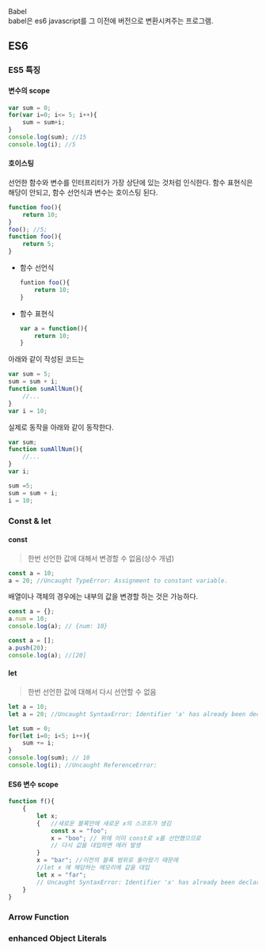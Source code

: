 
Babel  
babel은 es6 javascript를 그 이전에 버전으로 변환시켜주는 프로그램. 
## ES6

### ES5 특징  
#### 변수의 scope
```javascript
var sum = 0;
for(var i=0; i<= 5; i++){
    sum = sum+i;
}
console.log(sum); //15
console.log(i); //5
```
#### 호이스팅  
선언한 함수와 변수를 인터프리터가 가장 상단에 있는 것처럼 인식한다. 
함수 표현식은 해당이 안되고, 함수 선언식과 변수는 호이스팅 된다. 
```javascript
function foo(){
    return 10;
}
foo(); //5;
function foo(){
    return 5;
}
```
* 함수 선언식 
    ```javascript 
    funtion foo(){
        return 10;
    }
    ```
* 함수 표현식
    ```javascript
    var a = function(){
        return 10;
    }
    ```
아래와 같이 작성된 코드는 
```javascript
var sum = 5;
sum = sum + i;
function sumAllNum(){
    //...
}
var i = 10;
```
실제로 동작을 아래와 같이 동작한다.  
```javascript 
var sum;
function sumAllNum(){
    //...
}
var i;

sum =5;
sum = sum + i;
i = 10;
```
### Const & let
#### const  
> 한번 선언한 값에 대해서 변경할 수 없음(상수 개념)
```javascript
const a = 10;
a = 20; //Uncaught TypeError: Assignment to constant variable.
```
배열이나 객체의 경우에는 내부의 값을 변경할 하는 것은 가능하다. 
```javascript 
const a = {};
a.num = 10;
console.log(a); // {num: 10}

const a = [];
a.push(20);
console.log(a); //[20] 
```
#### let  
>   한번 선언한 값에 대해서 다시 선언할 수 없음
```javascript 
let a = 10;
let a = 20; //Uncaught SyntaxError: Identifier 'a' has already been declared
```
```javascript 
let sum = 0;
for(let i=0; i<5; i++){
    sum += i;
}
console.log(sum); // 10
console.log(i); //Uncaught ReferenceError:
```

#### ES6 변수 scope
```javascript
function f(){
    {
        let x;
        {   //새로운 블록안에 새로운 x의 스코프가 생김
            const x = "foo";
            x = "boo"; // 위에 이미 const로 x를 선언했으므로 
            // 다시 값을 대입하면 에러 발생
        }
        x = "bar"; //이전의 블록 범위로 돌아왔기 때문에 
        //let x 에 해당하는 메모리에 값을 대입
        let x = "far"; 
        // Uncaught SyntaxError: Identifier 'x' has already been declared
    }
}
```
### Arrow Function

### enhanced Object Literals

